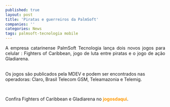 ```yaml
---
published: true
layout: post
title: 'Piratas e guerreiros da PalmSoft'
companies: ''
categories: News
tags: palmsoft-tecnologia mobile
---
```

<p align="justify">A empresa catarinense PalmSoft Tecnologia
 lança dois novos jogos para celular
: Fighters of Caribbean, jogo de luta
 entre piratas e o jogo de ação
 Gladiarena.

<br />Os jogos são publicados pela MDEV
 e podem ser encontrados nas operadoras: Claro, Brasil Telecom GSM, Teleamazonia e Telemig.
<p align="justify"><br />

<p align="justify">Confira Fighters of Caribbean
 e Gladiarena
 no <strong><font color="#ff9900">jogosdaqui</font></strong>.
